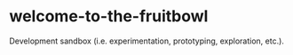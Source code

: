 # welcome-to-the-fruitbowl
Development sandbox (i.e. experimentation, prototyping, exploration, etc.).
